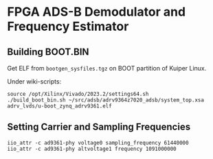 # FPGA ADS-B Demodulator and Frequency Estimator

## Building BOOT.BIN

Get ELF from `bootgen_sysfiles.tgz` on BOOT partition of Kuiper Linux.

Under wiki-scripts:

```
source /opt/Xilinx/Vivado/2023.2/settings64.sh
./build_boot_bin.sh ~/src/adsb/adrv9364z7020_adsb/system_top.xsa adrv_lvds/u-boot_zynq_adrv9361.elf
```

## Setting Carrier and Sampling Frequencies

```
iio_attr -c ad9361-phy voltage0 sampling_frequency 61440000
iio_attr -c ad9361-phy altvoltage1 frequency 1091000000
```
